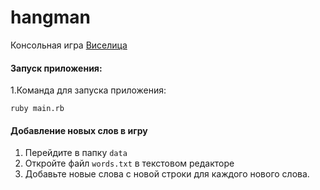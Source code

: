 # hangman

Консольная игра [Виселица](https://ru.wikipedia.org/wiki/%D0%92%D0%B8%D1%81%D0%B5%D0%BB%D0%B8%D1%86%D0%B0_(%D0%B8%D0%B3%D1%80%D0%B0))

#### Запуск приложения:

1.Команда для запуска приложения:
```
ruby main.rb
```

#### Добавление новых слов в игру

1. Перейдите в папку `data`
3. Откройте файл `words.txt` в текстовом редакторе
4. Добавьте новые слова с новой строки для каждого нового слова.
